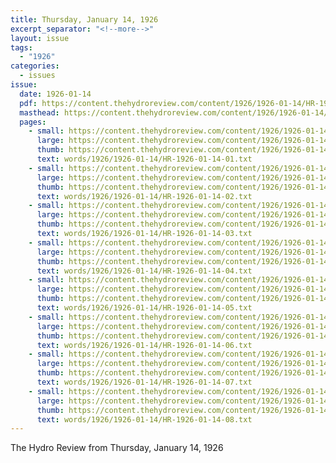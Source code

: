 ```yaml
---
title: Thursday, January 14, 1926
excerpt_separator: "<!--more-->"
layout: issue
tags:
  - "1926"
categories:
  - issues
issue:
  date: 1926-01-14
  pdf: https://content.thehydroreview.com/content/1926/1926-01-14/HR-1926-01-14.pdf
  masthead: https://content.thehydroreview.com/content/1926/1926-01-14/masthead/HR-1926-01-14.jpg
  pages:
    - small: https://content.thehydroreview.com/content/1926/1926-01-14/small/HR-1926-01-14-01.jpg
      large: https://content.thehydroreview.com/content/1926/1926-01-14/large/HR-1926-01-14-01.jpg
      thumb: https://content.thehydroreview.com/content/1926/1926-01-14/thumbnails/HR-1926-01-14-01.jpg
      text: words/1926/1926-01-14/HR-1926-01-14-01.txt
    - small: https://content.thehydroreview.com/content/1926/1926-01-14/small/HR-1926-01-14-02.jpg
      large: https://content.thehydroreview.com/content/1926/1926-01-14/large/HR-1926-01-14-02.jpg
      thumb: https://content.thehydroreview.com/content/1926/1926-01-14/thumbnails/HR-1926-01-14-02.jpg
      text: words/1926/1926-01-14/HR-1926-01-14-02.txt
    - small: https://content.thehydroreview.com/content/1926/1926-01-14/small/HR-1926-01-14-03.jpg
      large: https://content.thehydroreview.com/content/1926/1926-01-14/large/HR-1926-01-14-03.jpg
      thumb: https://content.thehydroreview.com/content/1926/1926-01-14/thumbnails/HR-1926-01-14-03.jpg
      text: words/1926/1926-01-14/HR-1926-01-14-03.txt
    - small: https://content.thehydroreview.com/content/1926/1926-01-14/small/HR-1926-01-14-04.jpg
      large: https://content.thehydroreview.com/content/1926/1926-01-14/large/HR-1926-01-14-04.jpg
      thumb: https://content.thehydroreview.com/content/1926/1926-01-14/thumbnails/HR-1926-01-14-04.jpg
      text: words/1926/1926-01-14/HR-1926-01-14-04.txt
    - small: https://content.thehydroreview.com/content/1926/1926-01-14/small/HR-1926-01-14-05.jpg
      large: https://content.thehydroreview.com/content/1926/1926-01-14/large/HR-1926-01-14-05.jpg
      thumb: https://content.thehydroreview.com/content/1926/1926-01-14/thumbnails/HR-1926-01-14-05.jpg
      text: words/1926/1926-01-14/HR-1926-01-14-05.txt
    - small: https://content.thehydroreview.com/content/1926/1926-01-14/small/HR-1926-01-14-06.jpg
      large: https://content.thehydroreview.com/content/1926/1926-01-14/large/HR-1926-01-14-06.jpg
      thumb: https://content.thehydroreview.com/content/1926/1926-01-14/thumbnails/HR-1926-01-14-06.jpg
      text: words/1926/1926-01-14/HR-1926-01-14-06.txt
    - small: https://content.thehydroreview.com/content/1926/1926-01-14/small/HR-1926-01-14-07.jpg
      large: https://content.thehydroreview.com/content/1926/1926-01-14/large/HR-1926-01-14-07.jpg
      thumb: https://content.thehydroreview.com/content/1926/1926-01-14/thumbnails/HR-1926-01-14-07.jpg
      text: words/1926/1926-01-14/HR-1926-01-14-07.txt
    - small: https://content.thehydroreview.com/content/1926/1926-01-14/small/HR-1926-01-14-08.jpg
      large: https://content.thehydroreview.com/content/1926/1926-01-14/large/HR-1926-01-14-08.jpg
      thumb: https://content.thehydroreview.com/content/1926/1926-01-14/thumbnails/HR-1926-01-14-08.jpg
      text: words/1926/1926-01-14/HR-1926-01-14-08.txt
---
```


The Hydro Review from Thursday, January 14, 1926

<!--more-->

